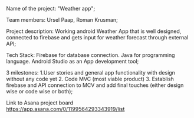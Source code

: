 Name of the project: "Weather app";

Team members: Ursel Paap, Roman Krusman;

Project description: Working android Weather App that is well designed, connected to firebase and gets input for weather forecast through external API;

Tech Stack: Firebase for database connection. Java for programming language. Android Studio as an App development tool;

3 milestones: 1.User stories and general app functionality with design without any code yet 2. Code MVC (most viable product) 3. Establish firebase and API connection to MCV and add final touches (either design wise or code wise or both);

Link to Asana project board https://app.asana.com/0/1199564293343919/list
